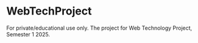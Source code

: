 # WebTechProject
For private/educational use only. The project for Web Technology Project, Semester 1 2025.
